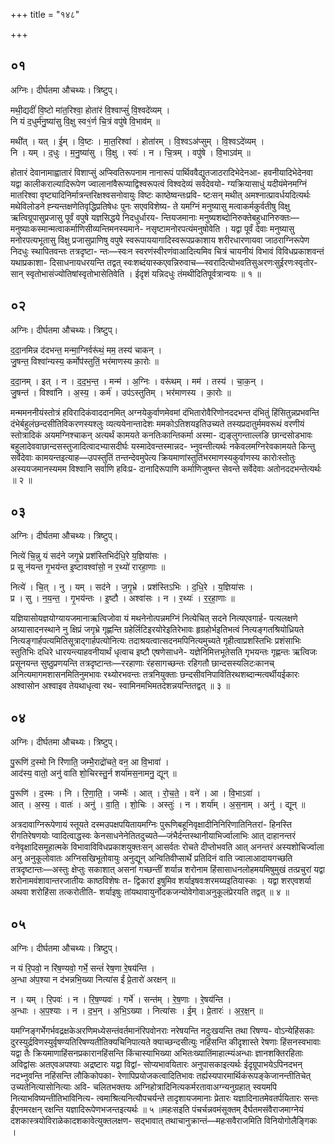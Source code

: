 +++
title = "१४८"

+++


## ०१
अग्निः। दीर्घतमा औचथ्यः। त्रिष्टुप्।

मथी॒द्यदीं॑ वि॒ष्टो मा॑त॒रिश्वा॒ होता॑रं वि॒श्वाप्सुं॑ वि॒श्वदे॑व्यम् ।  
नि यं द॒धुर्म॑नु॒ष्या॑सु वि॒क्षु स्व१॒॑र्ण चि॒त्रं वपु॑षे वि॒भाव॑म् ॥

मथी॑त् । यत् । ई॒म् । वि॒ष्टः । मा॒त॒रिश्वा॑ । होता॑रम् । वि॒श्वऽअ॑प्सुम् । वि॒श्वऽदे॑व्यम् ।  
नि । यम् । द॒धुः । म॒नु॒ष्या॑सु । वि॒क्षु । स्वः॑ । न । चि॒त्रम् । वपु॑षे । वि॒भाऽव॑म् ॥

होतारं देवानामाह्वातारं विशाप्सुं अप्स्वितिरूपनाम नानारूपं पार्थिववैद्युतजाठरादिभेदेनआ- हवनीयादिभेदेनवा यद्वा कालीकराल्यादिरूपेण ज्वालानांवैरूप्याद्विश्वरूपत्वं विश्वदेव्यं सर्वदेवयो- ग्यक्रियासाधुं यदीयंमेनमग्निं मातरिश्वा वृष्ट्यादिनिर्मात्रन्तरिक्षश्वसनोवायुः विष्टः काष्ठेष्वन्तःप्रवि- ष्टःसन् मथीत् अमश्नात्प्रावर्धयदित्यर्थः मथेविलोडने ह्न्यन्तक्षणेतिवृद्धिप्रतिषेधः पुनः सएवविशेष्य- ते यमग्निं मनुष्यासु मत्वाकर्मकुर्वतीषु विक्षु ऋत्विग्रूपासुप्रजासु पूर्वं वपुषे यज्ञसिद्धये निदधुर्धारय- न्तियजमानाः मनुष्यशब्दोनिरुक्तेबहुधानिरुक्तः—मनुष्याःकस्मान्मत्वाकर्माणिसीव्यन्तिमनस्यमाने- नसृष्टामनोरपत्यंमनुषोवेति । यद्वा पूर्वं देवाः मनुष्यासु मनोरपत्यभूतासु विक्षु प्रजासुप्राणिषु वपुषे स्वरूपाययागादिस्वरूपप्रकाशाय शरीरधारणायवा जाठराग्निरूपेण निदधुः स्थापितवन्तः तत्रदृष्टा- न्तः—स्वःन स्वरणंस्वीरणंवाआदित्यमिव चित्रं चायनीयं विभावं विविधप्रकाशवन्तं यथाप्रकाशा- दिसाधनायधरयन्ति तद्वत् स्वःशब्दंयास्कएवन्निरुवाच—स्वरादित्योभवतिसुअरणःसुईरणःस्वृतोर- सान् स्वृतोभासंज्योतिषांस्वृतोभासेतिवेति । ईदृशं यन्निदधुः तंमथीदितिपूर्वत्रान्वयः ॥ १ ॥

## ०२
अग्निः। दीर्घतमा औचथ्यः। त्रिष्टुप्।

द॒दा॒नमिन्न द॑दभन्त॒ मन्मा॒ग्निर्वरू॑थं॒ मम॒ तस्य॑ चाकन् ।  
जु॒षन्त॒ विश्वा॑न्यस्य॒ कर्मोप॑स्तुतिं॒ भर॑माणस्य का॒रोः ॥

द॒दा॒नम् । इत् । न । द॒द॒भ॒न्त॒ । मन्म॑ । अ॒ग्निः । वरू॑थम् । मम॑ । तस्य॑ । चा॒क॒न् ।  
जु॒षन्त॑ । विश्वा॑नि । अ॒स्य॒ । कर्म॑ । उप॑ऽस्तुतिम् । भर॑माणस्य । का॒रोः ॥

मन्ममननीयंस्तोत्रं हविरादिकंवाददानमित् अग्नयेकुर्वाणमेवमां दंभितारोवैरिणोनददभन्त दंभितुं हिंसितुन्नप्रभवन्ति दंभेर्बहुलंछन्दसीतिविकरणस्यश्लुः व्यत्ययेनान्तादेशः ममकोऽतिशयइतिउच्यते तस्यप्रदातुर्ममवरूथं वरणीयं स्तोत्रादिकं अयमग्निश्चाकन् अत्यर्थं कामयते कनतिःकान्तिकर्मा अस्मा- द्यङ्लुगन्ताल्लङि छान्दसोडभावः बहुलादेववाछान्दसस्तुजादित्वादभ्यासदीर्घः यस्मादेवन्तस्मान्नद- भ्नुवन्तीत्यर्थः नकेवलमग्निरेवकामयते किन्तु सर्वेदेवाः कामयन्तइत्याह—उपस्तुतिं तन्तन्देवमुपेत्य क्रियमाणांस्तुतिंभरमाणस्यकुर्वाणस्य कारोःस्तोतुः अस्ययजमानस्यमम विश्वानि सर्वाणि हविःप्र- दानादिरूपाणि कर्माणिजुषन्त सेवन्ते सर्वेदेवाः अतोनददभन्तेत्यर्थः ॥ २ ॥

## ०३
अग्निः। दीर्घतमा औचथ्यः। त्रिष्टुप्।

नित्ये॑ चि॒न्नु यं सद॑ने जगृ॒भ्रे प्रश॑स्तिभिर्दधि॒रे य॒ज्ञिया॑सः ।  
प्र सू न॑यन्त गृ॒भय॑न्त इ॒ष्टावश्वा॑सो॒ न र॒थ्यो॑ रारहा॒णाः ॥

नित्ये॑ । चि॒त् । नु । यम् । सद॑ने । ज॒गृ॒भ्रे । प्रश॑स्तिऽभिः । द॒धि॒रे । य॒ज्ञिया॑सः ।  
प्र । सु । न॒य॒न्त॒ । गृ॒भय॑न्तः । इ॒ष्टौ । अश्वा॑सः । न । र॒थ्यः॑ । र॒र॒हा॒णाः ॥

यज्ञियासोयज्ञयोग्यायजमानाऋत्विजोवा यं मथनेनोत्पन्नमग्निं नित्येचित् सदने नित्यएवगार्ह- पत्यलक्षणे अग्र्यासादनस्थाने नु क्षिप्रं जगृभ्रे गृह्णन्ति ग्रहेर्लिटिइरयोरेइतिरेभावः हृग्रहोर्भइतिभत्वं नित्यङ्गतश्रियोध्रियते नित्यङ्गार्हपत्यमितिसूत्राद्गार्हपत्योनित्यः तदाश्रयत्वात्सदनमपिनित्यमुच्यते गृहीत्वाप्रशस्तिभिः प्रशंसाभिः स्तुतिभिः दधिरे धारयन्त्याहवनीयार्थं धृत्वाच इष्टौ एषणेसाधने- यज्ञेनिमित्तभूतेसति गृभयन्तः गृह्णन्तः ऋत्विजः प्रसूनयन्त सुष्ठुप्रणयन्ति तत्रदृष्टान्तः—ररहाणाः रंहसागच्छन्तः रहिगतौ छान्दसस्यलिटःकानच् अनित्यमागमशासनमितिनुमभावः रथ्योरभवन्तः तत्रनियुक्ताः छन्दसीवनिपावितिरथशब्दान्मत्वर्थीयईकारः अश्वासोन अश्वाइव तेयथाधृत्वा रथ- स्वामिनमभिमतदेशन्नयन्तितद्वत् ॥ ३ ॥

## ०४
अग्निः। दीर्घतमा औचथ्यः। त्रिष्टुप्।

पु॒रूणि॑ द॒स्मो नि रि॑णाति॒ जम्भै॒राद्रो॑चते॒ वन॒ आ वि॒भावा॑ ।  
आद॑स्य॒ वातो॒ अनु॑ वाति शो॒चिरस्तु॒र्न शर्या॑मस॒नामनु॒ द्यून् ॥

पु॒रूणि॑ । द॒स्मः । नि । रि॒णा॒ति॒ । जम्भैः॑ । आत् । रो॒च॒ते॒ । वने॑ । आ । वि॒भाऽवा॑ ।  
आत् । अ॒स्य॒ । वातः॑ । अनु॑ । वा॒ति॒ । शो॒चिः । अस्तुः॑ । न । शर्या॑म् । अ॒स॒नाम् । अनु॑ । द्यून् ॥

अत्रदावाग्निरूपेणायं स्तूयते दस्मउपक्षपयितायमग्निः पुरूणिबहूनिवृक्षादीनिनिरिणातिनितरां- हिनस्ति रीगतिरेषणयोः प्वादित्वाद्धस्वः केनसाधनेनेतितदुच्यते—जंभैर्दन्तस्थानीयाभिर्ज्वालाभिः आत् दाहानन्तरं वनेवृक्षादिसमूहात्मके विभावाविविधप्रकाशयुक्तःसन् आसर्वतः रोचते दीप्तोभवति आत् अनन्तरं अस्यशोचिर्ज्वाला अनु अनुकूलोवातः अग्निसखिभूतोवायुः अनुद्यून् अन्वितिवीप्सार्थे प्रतिदिनं वाति ज्वालाआदायगच्छति तत्रदृष्टान्तः—अस्तुः क्षेप्तुः सकाशात् असनां गच्छन्तीं शर्यान्न शरोनाम हिंसासाधनलोहमयमिषुमुखं तत्प्रचुरां यद्वा शरोनामवंशावान्तरजातीयः काष्ठविशेषः त- द्विकारां इषुमिव शर्याइषवःशरमय्यइतियास्कः । यद्वा शरएवशर्या अथवा शरोहिंसा तत्करोतीति- शर्याइषुः तांयथावायुर्नोदकजन्योवेगोवाअनुकूलंप्रेरयति तद्वत् ॥ ४ ॥

## ०५
अग्निः। दीर्घतमा औचथ्यः। त्रिष्टुप्।

न यं रि॒पवो॒ न रि॑ष॒ण्यवो॒ गर्भे॒ सन्तं॑ रेष॒णा रे॒षय॑न्ति ।  
अ॒न्धा अ॑प॒श्या न द॑भन्नभि॒ख्या नित्या॑स ईं प्रे॒तारो॑ अरक्षन् ॥

न । यम् । रि॒पवः॑ । न । रि॒ष॒ण्यवः॑ । गर्भे॑ । सन्त॑म् । रे॒ष॒णाः । रे॒षय॑न्ति ।  
अ॒न्धाः । अ॒प॒श्याः । न । द॒भ॒न् । अ॒भि॒ऽख्या । नित्या॑सः । ई॒म् । प्रे॒तारः॑ । अ॒र॒क्ष॒न् ॥

यमग्निङ्गर्भेगर्भवद्रक्षकेअरणिमध्येसन्तंवर्तमानंरिपवोनराः नरेषयन्ति नदुःखयन्ति तथा रिषण्य- वोऽन्येहिंसकाः दुरस्युर्द्रविणस्युर्वृषण्यतिरिषण्यतीतिक्यचिनिपात्यते क्याच्छन्दसीत्युः नहिंसन्ति कीदृशास्ते रेषणाः हिंसनस्वभावाः यद्वा तैः क्रियमाणाहिंसनप्रकारानहिंसन्ति किंचास्याभिख्या अभितःख्यातिंमाहात्म्यंअन्धाः ज्ञानशक्तिरहिताः अविद्वांसः अतएवअपश्याः अद्रष्टारः यद्वा विद्वां- सोप्यभावयितारः अनुपासकाइत्यर्थः ईदृग्रूपाभयेऽपिनदभन् नदभ्नुवन्ति नहिंसन्ति लौकिकोपका- रेणापिप्रयोजकत्वादितिभावः तर्ह्यस्यपारमार्थिकंरूपङ्केजानन्तीतिचेत् उच्यतेनित्यासोनित्याः अवि- चलितभक्तयः अग्निहोत्रादिनित्यकर्मरतावाअग्न्यनुग्रहात् स्वयमपि नित्याभविष्यन्तीतिभाविनित्य- त्वमाश्रित्यनित्यौपचर्यन्ते तादृशायजमानाः प्रेतारः यज्ञादिनातमेवतर्पयितारः सन्तः ईंएनमरक्षन् रक्षन्ति यज्ञादिरूपेणभजन्तइत्यर्थः ॥ ५ ॥महःसइति पंचर्चन्नवमंसूक्तम् दैर्घतमसंवैराजमाग्नेयं दशकास्त्रयोविराळेकादशकावेत्युक्तलक्षण- सद्भावात् तथाचानुक्रान्तं—महःसवैराजमिति विनियोगोलैङ्गिकः ।